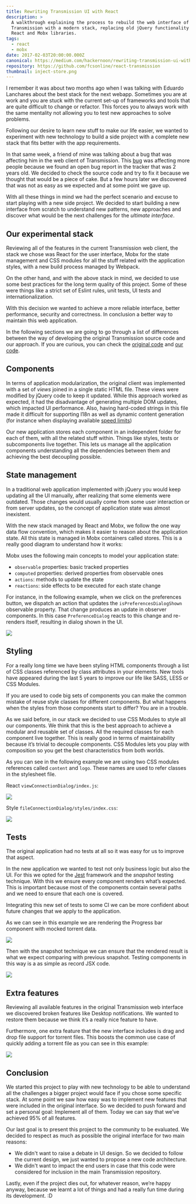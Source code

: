 ```yaml
---
title: Rewriting Transmission UI with React
description: >
  A walkthrough explaining the process to rebuild the web interface of
  Transmission with a modern stack, replacing old jQuery functionality with
  React and Mobx libraries.
tags:
  - react
  - mobx
date: 2017-02-03T20:00:00.000Z
canonical: https://medium.com/hackernoon/rewriting-transmission-ui-with-react-8f76c44c1c54
repository: https://github.com/fcsonline/react-transmission
thumbnail: inject-store.png
---
```


I remember it was about two months ago when I was talking with Eduardo
Lanchares about the best stack for the next webapp. Sometimes you are at work
and you are stuck with the current set-up of frameworks and tools that are
quite difficult to change or refactor. This forces you to always work with the
same mentality not allowing you to test new approaches to solve problems.

Following our desire to learn new stuff to make our life easier, we wanted to
experiment with new technology to build a side project with a complete new
stack that fits better with the app requirements.

In that same week, a friend of mine was talking about a bug that was affecting
him in the web client of Transmission. This [bug](https://trac.transmissionbt.com/ticket/5857)
was affecting more people because we found an open bug report in the tracker
that was 2 years old. We decided to check the source code and try to fix it
because we thought that would be a piece of cake. But a few hours later we
discovered that was not as easy as we expected and at some point we gave up.

With all these things in mind we had the perfect scenario and excuse to start
playing with a new side project. We decided to start building a new interface
from scratch to understand new patterns, new approaches and discover what would
be the next challenges for the _ultimate interface_.

## Our experimental stack

Reviewing all of the features in the current Transmission web client, the stack
we chose was React for the user interface, Mobx for the state management and
CSS modules for all the stuff related with the application styles, with a new
build process managed by Webpack.

On the other hand, and with the above stack in mind, we decided to use some
best practices for the long term quality of this project. Some of these were
things like a strict set of Eslint rules, unit tests, UI tests and
internationalization.

With this decision we wanted to achieve a more reliable interface, better
performance, security and correctness. In conclusion a better way to maintain
this web application.

In the following sections we are going to go through a list of differences
between the way of developing the original Transmission source code and our
approach. If you are curious, you can check the [original
code](https://github.com/transmission/transmission/tree/master/web) and [our
code](https://github.com/fcsonline/react-transmission).


## Components

In terms of application modularization, the original client was implemented
with a set of _views_ joined in a single static HTML file. These views were
modified by jQuery code to keep it updated. While this approach worked as
expected, it had the disadvantage of generating multiple DOM updates, which
impacted UI performance. Also, having hard-coded strings in this file made it
difficult for supporting I18n as well as dynamic content generation (for
instance when displaying available [speed limits](https://github.com/transmission/transmission/blob/master/web/index.html#L380))

Our new application stores each component in an independent folder for each of
them, with all the related stuff within. Things like styles, tests or
subcomponents live together. This lets us manage all the application components
understanding all the dependencies between them and achieving the best
decoupling possible.


## State management

In a traditional web application implemented with jQuery you would keep
updating all the UI manually, after realizing that some elements were outdated.
Those changes would usually come from some user interaction or from server
updates, so the concept of application state was almost inexistent.

With the new stack managed by React and Mobx, we follow the one way data flow
convention, which makes it easier to reason about the application state. All
this state is managed in Mobx containers called stores. This is a really good
diagram to understand how it works:

Mobx uses the following main concepts to model your application state:

- `observable` properties: basic tracked properties
- `computed` properties: derived properties from observable ones
- `actions`: methods to update the state
- `reactions`: side effects to be executed for each state change

For instance, in the following example, when we click on the preferences
button, we dispatch an action that updates the `isPreferencesDialogShown`
observable property. That change produces an update in observer components. In
this case `PreferenceDialog` reacts to this change and re-renders itself,
resulting in dialog shown in the UI.

![](inject-store.png)

## Styling

For a really long time we have been styling HTML components through a list of
CSS classes referenced by class attributes in your elements. New tools have
appeared during the last 5 years to improve our life like SASS, LESS or CSS
Modules.

If you are used to code big sets of components you can make the common mistake
of reuse style classes for different components. But what happens when the
styles from those components start to differ? You are in a trouble.

As we said before, in our stack we decided to use CSS Modules to style all our
components. We think that this is the best approach to achieve a modular and
reusable set of classes. All the required classes for each component live
together. This is really good in terms of maintainability because it’s trivial
to decouple components. CSS Modules lets you play with composition so you get
the best characteristics from both worlds.

As you can see in the following example we are using two CSS modules references
called `content` and `logo`. These names are used to refer classes in the
stylesheet file.

React `viewConnectionDialog/index.js`:

![](connection-dialog-js.png)

Style `fileConnectionDialog/styles/index.css`:

![](connection-dialog-css.png)

## Tests

The original application had no tests at all so it was easy for us to improve
that aspect.

In the new application we wanted to test not only business logic but also the
UI. For this we opted for the [Jest](https://facebook.github.io/jest/)
framework and the _snapshot_ testing technique. With this we ensure every
component renders what’s expected. This is important because most of the
components contain several paths and we need to ensure that each one is
covered.

Integrating this new set of tests to some CI we can be more confident about
future changes that we apply to the application.

As we can see in this example we are rendering the Progress bar component with
mocked torrent data.

![](progressbar-test.png)

Then with the snapshot technique we can ensure that the rendered result is what
we expect comparing with previous snapshot. Testing components in this way is a
as simple as record JSX code.

![](progressbar-snapshot.png)

## Extra features

Reviewing all available features in the original Transmission web interface we
discovered broken features like Desktop notifications. We wanted to restore
them because we think it’s a really nice feature to have.

Furthermore, one extra feature that the new interface includes is drag and drop
file support for torrent files. This boosts the common use case of quickly
adding a torrent file as you can see in this example:

![](react-transmission-demo.gif)

## Conclusion

We started this project to play with new technology to be able to understand
all the challenges a bigger project would face if you chose some specific
stack. At some point we saw how easy was to implement new features that were
included in the original interface. So we decided to push forward and set a
personal goal: Implement all of them. Today we can say that we’ve achieved 95%
of all features.

Our last goal is to present this project to the community to be evaluated. We
decided to respect as much as possible the original interface for two main
reasons:

- We didn't want to raise a debate in UI design. So we decided to follow the current design, we just wanted to propose a new code architecture.
- We didn't want to impact the end users in case that this code were considered for inclusion in the main Transmission repository.

Lastly, even if the project dies out, for whatever reason, we’re happy anyway,
because we learnt a lot of things and had a really fun time during its
development. :D

